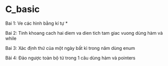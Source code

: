 # C_basic
Bai 1: Ve các hình bằng kí tự *

Bai 2: Tinh khoang cach hai diem va dien tich tam giac vuong dùng hàm và while 

Bai 3: Xác định thứ của một ngày bất kì trong năm dùng enum 

Bài 4: Đảo ngược toàn bộ từ trong 1 câu dùng hàm và pointers
